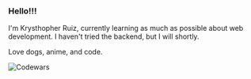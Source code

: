 ### Hello!!!

I'm Krysthopher Ruiz, currently learning as much as possible about web development. I haven't tried the backend, but I will shortly.

Love dogs, anime, and code.



![Codewars](https://github.r2v.ch/codewars?user=Krysthopher)
